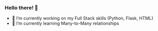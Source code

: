 ### Hello there! 👋

- 🔭 I’m currently working on my Full Stack skills (Python, Flask, HTML)
- 🌱 I’m currently learning Many-to-Many relationships
